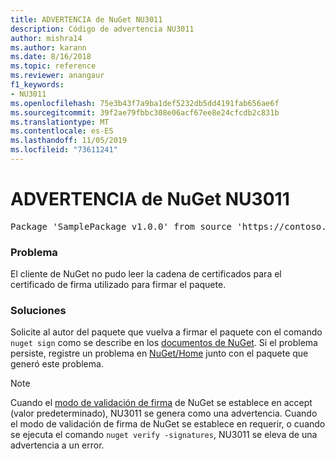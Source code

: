 ```yaml
---
title: ADVERTENCIA de NuGet NU3011
description: Código de advertencia NU3011
author: mishra14
ms.author: karann
ms.date: 8/16/2018
ms.topic: reference
ms.reviewer: anangaur
f1_keywords:
- NU3011
ms.openlocfilehash: 75e3b43f7a9ba1def5232db5dd4191fab656ae6f
ms.sourcegitcommit: 39f2ae79fbbc308e06acf67ee8e24cfcdb2c831b
ms.translationtype: MT
ms.contentlocale: es-ES
ms.lasthandoff: 11/05/2019
ms.locfileid: "73611241"
---
```

# <a name="nuget-warning-nu3011"></a>ADVERTENCIA de NuGet NU3011

<pre>Package 'SamplePackage v1.0.0' from source 'https://contoso.com/index.json': The primary signature is invalid.</pre>

### <a name="issue"></a>Problema

El cliente de NuGet no pudo leer la cadena de certificados para el certificado de firma utilizado para firmar el paquete.


### <a name="solution"></a>Soluciones

Solicite al autor del paquete que vuelva a firmar el paquete con el comando `nuget sign` como se describe en los [documentos de NuGet](https://docs.microsoft.com/nuget/create-packages/sign-a-package). Si el problema persiste, registre un problema en [NuGet/Home](https://github.com/NuGet/Home/issues) junto con el paquete que generó este problema.


> [!Note]
> Cuando el [modo de validación de firma](https://docs.microsoft.com/nuget/consume-packages/installing-signed-packages#configure-package-signature-requirements) de NuGet se establece en accept (valor predeterminado), NU3011 se genera como una advertencia. Cuando el modo de validación de firma de NuGet se establece en requerir, o cuando se ejecuta el comando `nuget verify -signatures`, NU3011 se eleva de una advertencia a un error. 
